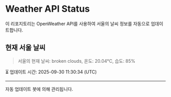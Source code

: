 
# Weather API Status

이 리포지토리는 OpenWeather API를 사용하여 서울의 날씨 정보를 자동으로 업데이트합니다.

## 현재 서울 날씨
> 서울의 현재 날씨: broken clouds, 온도: 20.04°C, 습도: 85%

⏳ 업데이트 시간: 2025-09-30 11:30:34 (UTC)

---
자동 업데이트 봇에 의해 관리됩니다.
